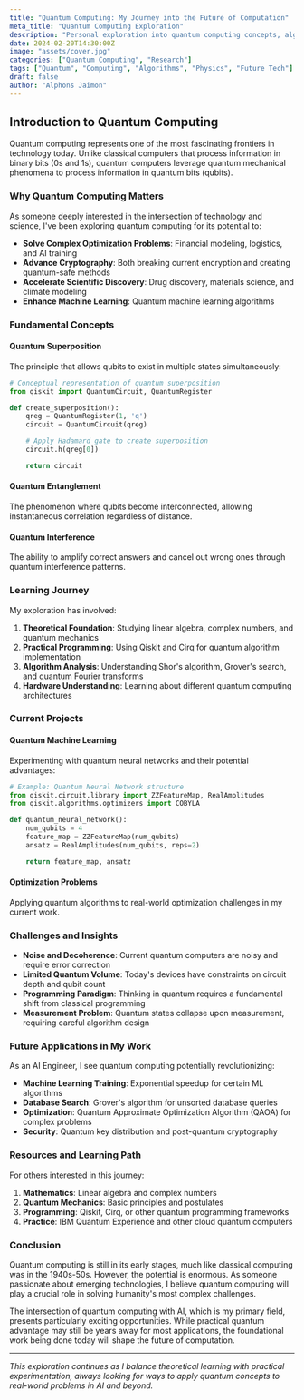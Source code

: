 ```yaml
---
title: "Quantum Computing: My Journey into the Future of Computation"
meta_title: "Quantum Computing Exploration"
description: "Personal exploration into quantum computing concepts, algorithms, and their potential applications in solving complex problems."
date: 2024-02-20T14:30:00Z
image: "assets/cover.jpg"
categories: ["Quantum Computing", "Research"]
tags: ["Quantum", "Computing", "Algorithms", "Physics", "Future Tech"]
draft: false
author: "Alphons Jaimon"
---
```


## Introduction to Quantum Computing

Quantum computing represents one of the most fascinating frontiers in technology today. Unlike classical computers that process information in binary bits (0s and 1s), quantum computers leverage quantum mechanical phenomena to process information in quantum bits (qubits).

### Why Quantum Computing Matters

As someone deeply interested in the intersection of technology and science, I've been exploring quantum computing for its potential to:

- **Solve Complex Optimization Problems**: Financial modeling, logistics, and AI training
- **Advance Cryptography**: Both breaking current encryption and creating quantum-safe methods
- **Accelerate Scientific Discovery**: Drug discovery, materials science, and climate modeling
- **Enhance Machine Learning**: Quantum machine learning algorithms

### Fundamental Concepts

#### Quantum Superposition

The principle that allows qubits to exist in multiple states simultaneously:

```python
# Conceptual representation of quantum superposition
from qiskit import QuantumCircuit, QuantumRegister

def create_superposition():
    qreg = QuantumRegister(1, 'q')
    circuit = QuantumCircuit(qreg)

    # Apply Hadamard gate to create superposition
    circuit.h(qreg[0])

    return circuit
```

#### Quantum Entanglement

The phenomenon where qubits become interconnected, allowing instantaneous correlation regardless of distance.

#### Quantum Interference

The ability to amplify correct answers and cancel out wrong ones through quantum interference patterns.

### Learning Journey

My exploration has involved:

1. **Theoretical Foundation**: Studying linear algebra, complex numbers, and quantum mechanics
2. **Practical Programming**: Using Qiskit and Cirq for quantum algorithm implementation
3. **Algorithm Analysis**: Understanding Shor's algorithm, Grover's search, and quantum Fourier transforms
4. **Hardware Understanding**: Learning about different quantum computing architectures

### Current Projects

#### Quantum Machine Learning

Experimenting with quantum neural networks and their potential advantages:

```python
# Example: Quantum Neural Network structure
from qiskit.circuit.library import ZZFeatureMap, RealAmplitudes
from qiskit.algorithms.optimizers import COBYLA

def quantum_neural_network():
    num_qubits = 4
    feature_map = ZZFeatureMap(num_qubits)
    ansatz = RealAmplitudes(num_qubits, reps=2)

    return feature_map, ansatz
```

#### Optimization Problems

Applying quantum algorithms to real-world optimization challenges in my current work.

### Challenges and Insights

- **Noise and Decoherence**: Current quantum computers are noisy and require error correction
- **Limited Quantum Volume**: Today's devices have constraints on circuit depth and qubit count
- **Programming Paradigm**: Thinking in quantum requires a fundamental shift from classical programming
- **Measurement Problem**: Quantum states collapse upon measurement, requiring careful algorithm design

### Future Applications in My Work

As an AI Engineer, I see quantum computing potentially revolutionizing:

- **Machine Learning Training**: Exponential speedup for certain ML algorithms
- **Database Search**: Grover's algorithm for unsorted database queries
- **Optimization**: Quantum Approximate Optimization Algorithm (QAOA) for complex problems
- **Security**: Quantum key distribution and post-quantum cryptography

### Resources and Learning Path

For others interested in this journey:

1. **Mathematics**: Linear algebra and complex numbers
2. **Quantum Mechanics**: Basic principles and postulates
3. **Programming**: Qiskit, Cirq, or other quantum programming frameworks
4. **Practice**: IBM Quantum Experience and other cloud quantum computers

### Conclusion

Quantum computing is still in its early stages, much like classical computing was in the 1940s-50s. However, the potential is enormous. As someone passionate about emerging technologies, I believe quantum computing will play a crucial role in solving humanity's most complex challenges.

The intersection of quantum computing with AI, which is my primary field, presents particularly exciting opportunities. While practical quantum advantage may still be years away for most applications, the foundational work being done today will shape the future of computation.

---

*This exploration continues as I balance theoretical learning with practical experimentation, always looking for ways to apply quantum concepts to real-world problems in AI and beyond.*